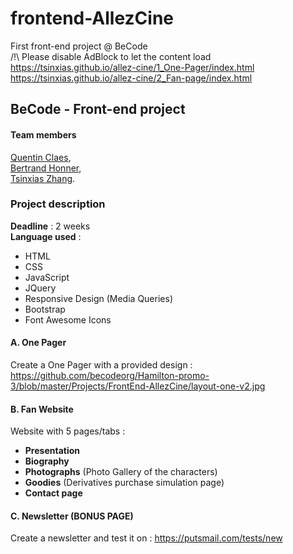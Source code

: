 # frontend-AllezCine
First front-end project @ BeCode  
/!\ Please disable AdBlock to let the content load  
https://tsinxias.github.io/allez-cine/1_One-Pager/index.html  
https://tsinxias.github.io/allez-cine/2_Fan-page/index.html  

## BeCode - Front-end project

#### Team members

[Quentin Claes]('https://github.com/QuentinClaes'),  
[Bertrand Honner]('https://github.com/SuperchillB'),  
[Tsinxias Zhang]('https://github.com/Tsinxias').  


### Project description

**Deadline** : 2 weeks  
**Language used** :  
- HTML
- CSS
- JavaScript
- JQuery
- Responsive Design (Media Queries)
- Bootstrap
- Font Awesome Icons


#### A. One Pager

Create a One Pager with a provided design : https://github.com/becodeorg/Hamilton-promo-3/blob/master/Projects/FrontEnd-AllezCine/layout-one-v2.jpg  


#### B. Fan Website

Website with 5 pages/tabs :  
- **Presentation**
- **Biography**
- **Photographs** (Photo Gallery of the characters)
- **Goodies** (Derivatives purchase simulation page)
- **Contact page**


#### C. Newsletter (BONUS PAGE)  

Create a newsletter and test it on :  https://putsmail.com/tests/new
